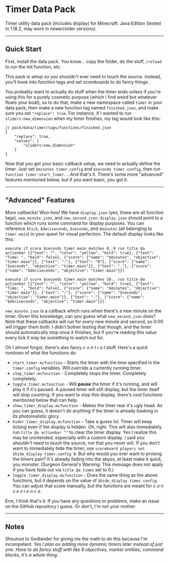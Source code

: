 # Timer Data Pack
Timer utility data pack (includes display) for Minecraft: Java Edition (tested in 1.18.2, may work in newer/older versions)

---

## Quick Start
First, install the data pack. You know... copy the folder, do the stuff, `/reload` to run the init function, etc.

This pack is setup so you shouldn't ever need to touch the source. Instead, you'll hook into function tags and set scoreboards to do fancy things.

You probably want to actually do stuff when the timer ends unless if you're using this for a purely cosmetic purpose (which I find weird but whatever floats your boat), so to do that, make a new namespace called `timer` in your data pack, then make a new function tag named `finished.json`, and make sure you set `"replace": true`. For instance, if I wanted to run `sliders:new_dimension` when my timer finishes, my tag would look like this:
```jsonc
// pack/data/timer/tags/functions/finished.json
{
    "replace": true,
    "values": [
        "sliders:new_dimension"
    ]
}
```
Now that you got your basic callback setup, we need to actually define the timer. Just set `$minutes timer.config` and `$seconds timer.config`, then run `function timer:start_timer`. ...And that's it. There's some more "advanced" features mentioned below, but if you want basic, you got it.

---

## "Advanced" Features
More callbacks! Woo-hoo! We have `display.json` (yes, these are all function tags), `new_minute.json`, and `new_second.json`. `display.json` should point to a function which runs some command for display purposes. You can reference `$tick`, `$deciseconds`, `$seconds`, and `$minutes` (all belonging to `timer.main`) in your quest for visual perfection. The default display looks like this:
```mcfunction
execute if score $seconds timer.main matches 0..9 run title @a actionbar [{"text": "", "color": "yellow", "bold": true}, {"text": "Time: ", "bold": false}, {"score": {"name": "$minutes", "objective": "timer.main"}}, {"text": ":"}, {"text": "0"}, {"score": {"name": "$seconds", "objective": "timer.main"}}, {"text": "."}, {"score": {"name": "$deciseconds", "objective": "timer.main"}}]

execute if score $seconds timer.main matches 10.. run title @a actionbar [{"text": "", "color": "yellow", "bold": true}, {"text": "Time: ", "bold": false}, {"score": {"name": "$minutes", "objective": "timer.main"}}, {"text": ":"}, {"score": {"name": "$seconds", "objective": "timer.main"}}, {"text": "."}, {"score": {"name": "$deciseconds", "objective": "timer.main"}}]
```

`new_minute.json` is a callback which runs when there's a new minute on the timer. Given this knowledge, can you guess what `new_second.json` does? 
Note that these callbacks will run for *every* new minute and second, so 0:00 will trigger them both. I didn't bother testing that though, and the timer should automatically stop once it finishes, but if you're reading this value every tick it may be something to watch out for. 

Oh I almost forgot, there's also fancy *c o n t r o l* stuff. 
Here's a quick rundown of what the functions do:
- `start_timer.mcfunction` - Starts the timer with the time specified in the `timer.config` variables. Will override a currently running timer.
- `stop_timer.mcfunction` - Completely stops the timer. Completely completely.
- `toggle_timer.mcfunction` - Will __**pause**__ the timer if it's running, and will play it if it's paused. A paused timer will still display, but the timer itself will stop counting. If you want to stop this display, there's cool functions mentioned below that can help.
- `show_timer_display.mcfunction` - Makes the timer rear it's ugly head. As you can guess, it doesn't do anything if the timer is already basking in its photorealistic glory.
- `hider_timer_display.mcfunction` - Take a guess lol. Timer will keep ticking even if the display is hidden. Oh, right. This will also immediately run `title @a actionbar ""` to clear the timer display. Yes I realize this may be unintended, especially with a custom display. I said you *shouldn't* need to touch the source, not that you never will. If you don't want to immediately hide the timer, use `scoreboard players set $hide_display timer.config 0`.
But why would you ever want to prolong the timers pain? It's already fading into the abyss, at least make it quick, you monster. (Surgeon General's Warning: This message does not apply if you have fade out via `title @a times` set to 0.)
- `toggle_timer_display.mcfunction` - Does the same thing as the above functions, but it depends on the value of `$hide_display timer.config`. You can adjust that score manually, but the functions are meant for *c o n v e n i e n c e*.

Erm, I think that's it. If you have any questions or problems, make an issue on the GitHub repository I guess. Or don't, I'm not your mother.

---

## Notes
Shoutout to Godlander for giving me the math to do this because I'm incompetent.
*Yes I plan on adding more dynamic timers later instead of just one. Have to do fancy stuff with like 8 objectives, marker entities, command blocks, it's a whole thing.*
